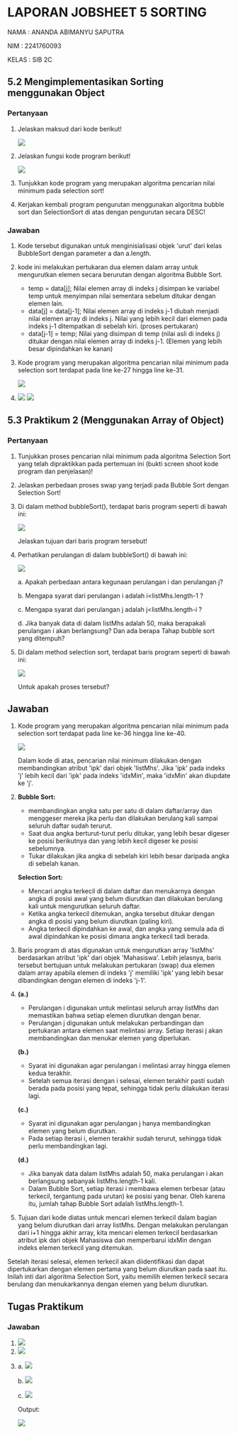 # LAPORAN JOBSHEET 5 SORTING
NAMA  : ANANDA ABIMANYU SAPUTRA

NIM   : 2241760093

KELAS : SIB 2C

## 5.2 Mengimplementasikan Sorting menggunakan Object
### Pertanyaan
1. Jelaskan maksud dari kode berikut!

    <img src="soal1prk1.png">
2. Jelaskan fungsi kode program berikut!

    <img src="soal2prk1.png">
3. Tunjukkan kode program yang merupakan algoritma pencarian nilai minimum pada selection sort!
4. Kerjakan kembali program pengurutan menggunakan algoritma bubble sort dan  SelectionSort di atas dengan pengurutan secara DESC!


### Jawaban
1. Kode tersebut digunakan untuk menginisialisasi objek 'urut' dari kelas BubbleSort dengan parameter a dan a.length.
2. kode ini melakukan pertukaran dua elemen dalam array untuk mengurutkan elemen secara berurutan dengan algoritma Bubble Sort.
    * temp = data[j]; Nilai elemen array di indeks j disimpan ke variabel temp untuk menyimpan nilai sementara sebelum ditukar dengan elemen lain.
    * data[j] = data[j-1]; Nilai elemen array di indeks j-1 diubah menjadi nilai elemen array di indeks j. Nilai yang lebih kecil dari elemen pada indeks j-1 ditempatkan di sebelah kiri. (proses pertukaran)
    * data[j-1] = temp; Nilai yang disimpan di temp (nilai asli di indeks j) ditukar dengan nilai elemen array di indeks j-1. (Elemen yang lebih besar dipindahkan ke kanan)
3. Kode program yang merupakan algoritma pencarian nilai minimum pada selection sort terdapat pada line ke-27 hingga line ke-31.

    <img src="jwb3prk1.png">
4. <img src="jwb4prk1.png"> <img src="out4prk1.png">

## 5.3 Praktikum 2 (Menggunakan Array of Object)
### Pertanyaan
1. Tunjukkan proses pencarian nilai minimum pada algoritma Selection Sort yang telah dipraktikkan pada pertemuan ini (bukti screen shoot kode program dan penjelasan)!
2. Jelaskan perbedaan proses swap yang terjadi pada Bubble Sort dengan Selection Sort!
3. Di dalam method bubbleSort(), terdapat baris program seperti di bawah ini:

    <img src="soal3prk2.png">

    Jelaskan tujuan dari baris program tersebut!
4. Perhatikan perulangan di dalam bubbleSort() di bawah ini:

    <img src="soal4prk2.png">

    a. Apakah perbedaan antara kegunaan perulangan i dan perulangan j? 

    b. Mengapa syarat dari perulangan i adalah i<listMhs.length-1 ?

    c. Mengapa syarat dari perulangan j adalah j<listMhs.length-i ?

    d. Jika banyak data di dalam listMhs adalah 50, maka berapakali perulangan i akan berlangsung? Dan ada berapa Tahap bubble sort yang ditempuh?
5. Di dalam method selection sort, terdapat baris program seperti di bawah ini:

    <img src="soal5prk2.png">    

    Untuk apakah proses tersebut?

## Jawaban
1. Kode program yang merupakan algoritma pencarian nilai minimum pada selection sort terdapat pada line ke-36 hingga line ke-40.

    <img src="jwb1prk2.png">

    Dalam kode di atas, pencarian nilai minimum dilakukan dengan membandingkan atribut 'ipk' dari objek 'listMhs'. Jika 'ipk' pada indeks 'j' lebih kecil dari 'ipk' pada indeks 'idxMin', maka 'idxMin' akan diupdate ke 'j'.
2. **Bubble Sort:**
    * membandingkan angka satu per satu di dalam daftar/array dan menggeser mereka jika perlu dan dilakukan berulang kali sampai seluruh daftar sudah terurut.
    * Saat dua angka berturut-turut perlu ditukar, yang lebih besar digeser ke posisi berikutnya dan yang lebih kecil digeser ke posisi sebelumnya.
    * Tukar dilakukan jika angka di sebelah kiri lebih besar daripada angka di sebelah kanan.

    **Selection Sort:**
    * Mencari angka terkecil di dalam daftar dan menukarnya dengan angka di posisi awal yang belum diurutkan dan dilakukan berulang kali untuk mengurutkan seluruh daftar.
    * Ketika angka terkecil ditemukan, angka tersebut ditukar dengan angka di posisi yang belum diurutkan (paling kiri).
    * Angka terkecil dipindahkan ke awal, dan angka yang semula ada di awal dipindahkan ke posisi dimana angka terkecil tadi berada.

3. Baris program di atas digunakan untuk mengurutkan array 'listMhs' berdasarkan atribut 'ipk' dari objek 'Mahasiswa'. Lebih jelasnya, baris tersebut bertujuan untuk melakukan pertukaran (swap) dua elemen dalam array apabila elemen di indeks 'j' memiliki 'ipk' yang lebih besar dibandingkan dengan elemen di indeks 'j-1'.
4.  **(a.)** 
    * Perulangan i digunakan untuk melintasi seluruh array listMhs dan memastikan bahwa setiap elemen diurutkan dengan benar.
    * Perulangan j digunakan untuk melakukan perbandingan dan pertukaran antara elemen saat melintasi array. Setiap iterasi j akan membandingkan dan menukar elemen yang diperlukan.

    **(b.)**
    * Syarat ini digunakan agar perulangan i melintasi array hingga elemen kedua terakhir.
    * Setelah semua iterasi dengan i selesai, elemen terakhir pasti sudah berada pada posisi yang tepat, sehingga tidak perlu dilakukan iterasi lagi.

    **(c.)**
    * Syarat ini digunakan agar perulangan j hanya membandingkan elemen yang belum diurutkan.
    * Pada setiap iterasi i, elemen terakhir sudah terurut, sehingga tidak perlu membandingkan lagi.

    **(d.)**
    * Jika banyak data dalam listMhs adalah 50, maka perulangan i akan berlangsung sebanyak listMhs.length-1 kali.
    * Dalam Bubble Sort, setiap iterasi i membawa elemen terbesar (atau terkecil, tergantung pada urutan) ke posisi yang benar. Oleh karena itu, jumlah tahap Bubble Sort adalah listMhs.length-1.
5. Tujuan dari kode diatas untuk mencari elemen terkecil dalam bagian yang belum diurutkan dari array listMhs. Dengan melakukan perulangan dari i+1 hingga akhir array, kita mencari elemen terkecil berdasarkan atribut ipk dari objek Mahasiswa dan memperbarui idxMin dengan indeks elemen terkecil yang ditemukan.

Setelah iterasi selesai, elemen terkecil akan diidentifikasi dan dapat dipertukarkan dengan elemen pertama yang belum diurutkan pada saat itu. Inilah inti dari algoritma Selection Sort, yaitu memilih elemen terkecil secara berulang dan menukarkannya dengan elemen yang belum diurutkan.


## Tugas Praktikum
### Jawaban
1. <img src="outtgs1.png">
2. <img src="outtgs2.png">
3. a. <img src="outtgs3a.png"> 

    b. <img src="outtgs3b.png">
    
    c. <img src="outtgs3c.png">

    Output: 

    <img src="outtgs3.png">
